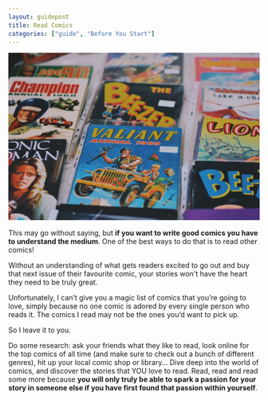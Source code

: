 ```yaml
---
layout: guidepost
title: Read Comics
categories: ["guide", "Before You Start"]
---
```


![](/images/guide/comics.jpg)

This may go without saying, but **if you want to write good comics you have to understand the medium**. One of the best ways to do that is to read other comics!

Without an understanding of what gets readers excited to go out and buy that next issue of their favourite comic, your stories won't have the heart they need to be truly great.

Unfortunately, I can’t give you a magic list of comics that you’re going to love, simply because no one comic is adored by every single person who reads it. The comics I read may not be the ones you’d want to pick up.

So I leave it to you.

Do some research: ask your friends what they like to read, look online for the top comics of all time (and make sure to check out a bunch of different genres), hit up your local comic shop or library... Dive deep into the world of comics, and discover the stories that YOU love to read. Read, read and read some more because **you will only truly be able to spark a passion for your story in someone else if you have first found that passion within yourself**.
